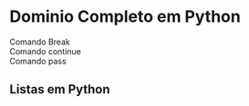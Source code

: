 # Dominio Completo em Python 
Comando Break<br>
Comando continue<br>
Comando pass<br>
<h2>Listas em Python</h2>
